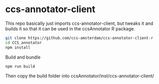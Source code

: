 # ccs-annotator-client

This repo basically just imports ccs-annotator-client, but tweaks it and builds it so that it can be used in the ccsAnnotator R package.

```bash
git clone https://github.com/ccs-amsterdam/ccs-annotator-client-r
cd CCS_annotator
npm install
```

Build and bundle

```bash
npm run build
```

Then copy the build folder into ccsAnnotator/inst/ccs-annotator-client/
